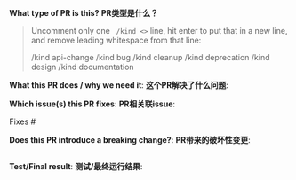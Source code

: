 
<!--  
Thanks for sending a pull request!  Here are some tips for you: 
感谢你提交了 pull request ，俺这里有本武林秘籍想送给你：

-->

**What type of PR is this?**
**PR类型是什么？**
> Uncomment only one ` /kind <>` line, hit enter to put that in a new line, and remove leading whitespace from that line:
>
> /kind api-change
> /kind bug
> /kind cleanup
> /kind deprecation
> /kind design
> /kind documentation


**What this PR does / why we need it**:
**这个PR解决了什么问题**:


**Which issue(s) this PR fixes**:
**PR相关联issue**:

Fixes #


**Does this PR introduce a breaking change?**:
**PR带来的破坏性变更**:
<!--
If no, just write "NONE" in the release-note block below.
If yes, a release note is required:
Enter your extended release note in the block below. 
如果没有，就写 NONE。引入新的外部依赖，更新已有依赖都视为"破坏性变更"
-->

```docs

```

**Test/Final result**:
**测试/最终运行结果**:
<!--
You can put some pictures or show your test result.
放几张图片或测试结果
-->


